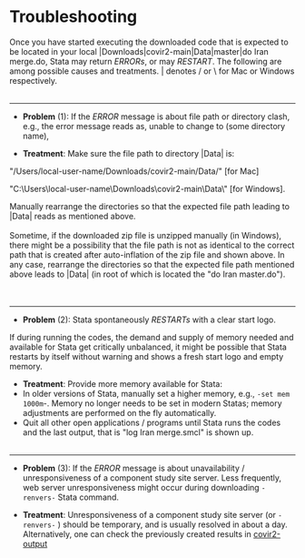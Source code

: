# Troubleshooting


Once you have started executing the downloaded code that is expected to be located in your local |Downloads|covir2-main|Data|master|do Iran merge.do, Stata may return *ERRORs*, or may *RESTART*. The following are among possible causes and treatments. | denotes / or \ for Mac or Windows respectively. 
<br/><br/>
********************************************************************************************************************************************
* **Problem** (1): If the *ERROR* message is about file path or directory clash, e.g., the error message reads as, unable to change to (some directory name), 

* **Treatment**: Make sure the file path to directory |Data| is: 

"/Users/local-user-name/Downloads/covir2-main/Data/" [for Mac]

"C:\Users\local-user-name\Downloads\covir2-main\Data\\" [for Windows].

Manually rearrange the directories so that the expected file path leading to |Data| reads as mentioned above. 
<br/><br/>
Sometime, if the downloaded zip file is unzipped manually (in Windows), there might be a possibility that the file path is not as identical to the correct path that is created after auto-inflation of the zip file and shown above. In any case, rearrange the directories so that the expected file path mentioned above leads to |Data| (in root of which is located the "do Iran master.do").   
<br/><br/>
********************************************************************************************************************************************
* **Problem** (2): Stata spontaneously *RESTARTs* with a clear start logo. 

If during running the codes, the demand and supply of memory needed and available for Stata get critically unbalanced, it might be possible that Stata restarts by itself without warning and shows a fresh start logo and empty memory. 
- **Treatment**: Provide more memory available for Stata:
- In older versions of Stata, manually set a higher memory, e.g., `-set mem 1000m`-. Memory no longer needs to be set in modern Statas; memory adjustments are performed on the fly automatically.
- Quit all other open applications / programs until Stata runs the codes and the last output, that is "log Iran merge.smcl" is shown up. 
<br/><br/>
********************************************************************************************************************************************
* **Problem** (3): If the *ERROR* message is about unavailability / unresponsiveness of a component study site server. Less frequently, web server unresponsiveness might occur during downloading `-renvers-` Stata command. 

* **Treatment**: Unresponsiveness of a component study site server (or `-renvers-` ) should be temporary, and is usually resolved in about a day. Alternatively, one can check the previously created results in [covir2-output](https://github.com/pourmalek/covir2-output) 



